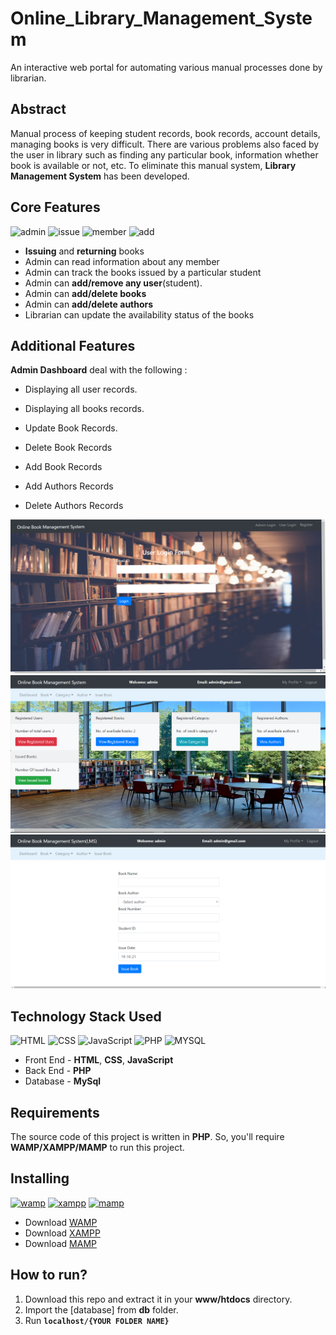 # Online_Library_Management_System
An interactive web portal for automating various manual processes done by librarian.

## Abstract

Manual process of keeping student records, book records, account details, managing books is very difficult. There are various problems also faced by the user in library such as finding any particular book, information whether book is available or not, etc. To eliminate this manual system, **Library Management System** has been developed.

## Core Features

![admin](https://img.shields.io/badge/admin-login-teal.svg?style=flat-square) 
![issue](https://img.shields.io/badge/issue-books-ff69b4.svg?style=flat-square)
![member](https://img.shields.io/badge/add-member-dodgerblue.svg?style=flat-square) 
![add](https://img.shields.io/badge/add-books-orange.svg?style=flat-square) 

- **Issuing** and **returning** books
- Admin can read information about any member
- Admin can track the books issued by a particular student
- Admin can **add/remove any user**(student).
- Admin can **add/delete books**
- Admin can **add/delete authors**
- Librarian can update the availability status of the books

## Additional Features

**Admin Dashboard** deal with the following : 

- Displaying all user records.

- Displaying all books records.

- Update Book Records.

- Delete Book Records

- Add Book Records

- Add Authors Records

- Delete Authors Records

<img src="Preview1.png" alt="Intro" width="800px" />
<img src="Preview2.png" alt="Intro" width="800px" />
<img src="Preview3.png" alt="Intro" width="800px" />

## Technology Stack Used

![HTML](https://img.shields.io/badge/frontend-html-orange.svg?logo=html5&style=flat-square) 
![CSS](https://img.shields.io/badge/frontend-css-yellowgreen.svg?logo=css3&style=flat-square)
![JavaScript](https://img.shields.io/badge/frontend-js-ff69b4.svg?logo=javascript&style=flat-square)
![PHP](https://img.shields.io/badge/backend-php-blue.svg?logo=php&style=flat-square) 
![MYSQL](https://img.shields.io/badge/database-mysql-lightgray.svg?logo=mysql&logoColor=white&style=flat-square) 

- Front End - **HTML**, **CSS**, **JavaScript**
- Back End - **PHP**
- Database - **MySql**

## Requirements

The source code of this project is written in **PHP**. So, you'll require **WAMP/XAMPP/MAMP** to run this project.

## Installing 

[![wamp](https://img.shields.io/badge/wamp-server-red.svg?style=flat-square)](http://www.wampserver.com/en/) [![xampp](https://img.shields.io/badge/xampp-server-blue.svg?style=flat-square)](https://www.apachefriends.org/download.html) [![mamp](https://img.shields.io/badge/mamp-server-lightgrey.svg?style=flat-square)](https://www.mamp.info/en/)

- Download [WAMP](http://www.wampserver.com/en/)
- Download [XAMPP](https://www.apachefriends.org/download.html)
- Download [MAMP](https://www.mamp.info/en/)

## How to run?

1. Download this repo and extract it in your **www/htdocs** directory. 
2. Import the [database] from **db** folder. 
3. Run **`localhost/{YOUR FOLDER NAME}`**


